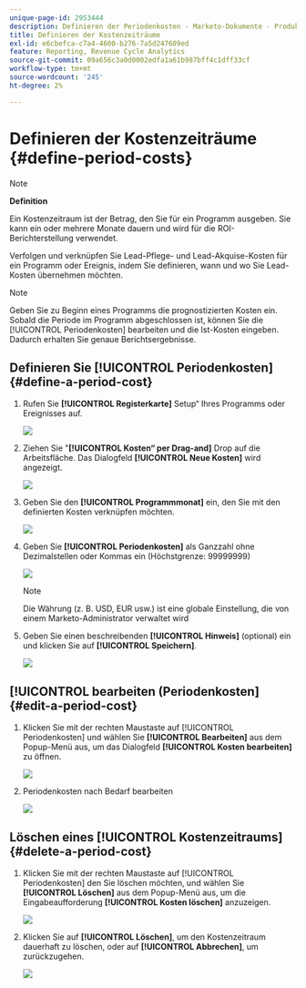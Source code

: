 ```yaml
---
unique-page-id: 2953444
description: Definieren der Periodenkosten - Marketo-Dokumente - Produktdokumentation
title: Definieren der Kostenzeiträume
exl-id: e6cbefca-c7a4-4600-b276-7a5d247609ed
feature: Reporting, Revenue Cycle Analytics
source-git-commit: 09a656c3a0d0002edfa1a61b987bff4c1dff33cf
workflow-type: tm+mt
source-wordcount: '245'
ht-degree: 2%

---
```


# Definieren der Kostenzeiträume {#define-period-costs}

>[!NOTE]
>
>**Definition**
>
>Ein Kostenzeitraum ist der Betrag, den Sie für ein Programm ausgeben. Sie kann ein oder mehrere Monate dauern und wird für die ROI-Berichterstellung verwendet.

Verfolgen und verknüpfen Sie Lead-Pflege- und Lead-Akquise-Kosten für ein Programm oder Ereignis, indem Sie definieren, wann und wo Sie Lead-Kosten übernehmen möchten.

>[!NOTE]
>
>Geben Sie zu Beginn eines Programms die prognostizierten Kosten ein. Sobald die Periode im Programm abgeschlossen ist, können Sie die [!UICONTROL Periodenkosten] bearbeiten und die Ist-Kosten eingeben. Dadurch erhalten Sie genaue Berichtsergebnisse.

## Definieren Sie [!UICONTROL Periodenkosten] {#define-a-period-cost}

1. Rufen Sie **[!UICONTROL Registerkarte]** Setup“ Ihres Programms oder Ereignisses auf.

   ![](assets/image2015-4-24-11-3a13-3a27.png)

1. Ziehen Sie &quot;**[!UICONTROL Kosten“ per Drag-and]** Drop auf die Arbeitsfläche. Das Dialogfeld **[!UICONTROL Neue Kosten]** wird angezeigt.

   ![](assets/image2015-4-24-16-3a31-3a15.png)

1. Geben Sie den **[!UICONTROL Programmmonat]** ein, den Sie mit den definierten Kosten verknüpfen möchten.

   ![](assets/image2015-4-24-16-3a11-3a30.png)

1. Geben Sie **[!UICONTROL Periodenkosten]** als Ganzzahl ohne Dezimalstellen oder Kommas ein (Höchstgrenze: 99999999)

   ![](assets/image2015-4-24-16-3a10-3a24.png)

   >[!NOTE]
   >
   >Die Währung (z. B. USD, EUR usw.) ist eine globale Einstellung, die von einem Marketo-Administrator verwaltet wird

1. Geben Sie einen beschreibenden **[!UICONTROL Hinweis]** (optional) ein und klicken Sie auf **[!UICONTROL Speichern]**.

   ![](assets/image2015-4-24-16-3a21-3a16.png)

## [!UICONTROL  bearbeiten (Periodenkosten] {#edit-a-period-cost}

1. Klicken Sie mit der rechten Maustaste auf [!UICONTROL Periodenkosten] und wählen Sie **[!UICONTROL Bearbeiten]** aus dem Popup-Menü aus, um das Dialogfeld **[!UICONTROL Kosten bearbeiten]** zu öffnen.

   ![](assets/image2015-4-24-16-3a26-3a29.png)

1. Periodenkosten nach Bedarf bearbeiten

   ![](assets/image2015-4-24-16-3a27-3a38.png)

## Löschen eines [!UICONTROL Kostenzeitraums] {#delete-a-period-cost}

1. Klicken Sie mit der rechten Maustaste auf [!UICONTROL Periodenkosten] den Sie löschen möchten, und wählen Sie **[!UICONTROL Löschen]** aus dem Popup-Menü aus, um die Eingabeaufforderung **[!UICONTROL Kosten löschen]** anzuzeigen.

   ![](assets/image2015-4-24-16-3a33-3a32.png)

1. Klicken Sie auf **[!UICONTROL Löschen]**, um den Kostenzeitraum dauerhaft zu löschen, oder auf **[!UICONTROL Abbrechen]**, um zurückzugehen.

   ![](assets/image2015-4-24-16-3a34-3a38.png)
